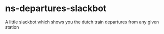 # ns-departures-slackbot
A little slackbot which shows you the dutch train departures from any given station
